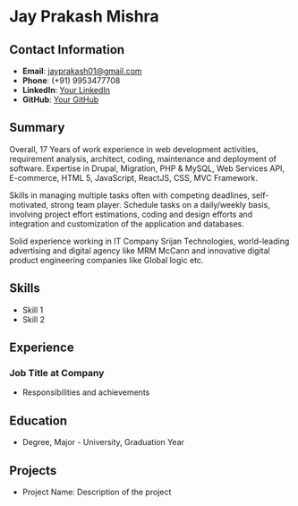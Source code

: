 # Jay Prakash Mishra

## Contact Information
- **Email**: [jayprakash01@gmail.com](mailto:jayprakash01@gmail.com)
- **Phone**: (+91) 9953477708
- **LinkedIn**: [Your LinkedIn](https://www.linkedin.com/in/yourprofile)
- **GitHub**: [Your GitHub]([https://github.com/jayprakash01])

## Summary
Overall, 17 Years of work experience in web development activities, requirement analysis, architect, coding, maintenance and deployment of software. Expertise in Drupal, Migration, PHP & MySQL, Web Services API, E-commerce, HTML 5, JavaScript, ReactJS, CSS, MVC Framework.

Skills in managing multiple tasks often with competing deadlines, self-motivated, strong team player. Schedule tasks on a daily/weekly basis, involving project effort estimations, coding and design efforts and integration and customization of the application and databases.

Solid experience working in IT Company Srijan Technologies, world-leading advertising and digital agency like MRM McCann and innovative digital product engineering companies like Global logic etc.

## Skills
- Skill 1
- Skill 2

## Experience
### Job Title at Company
- Responsibilities and achievements

## Education
- Degree, Major - University, Graduation Year

## Projects
- Project Name: Description of the project
